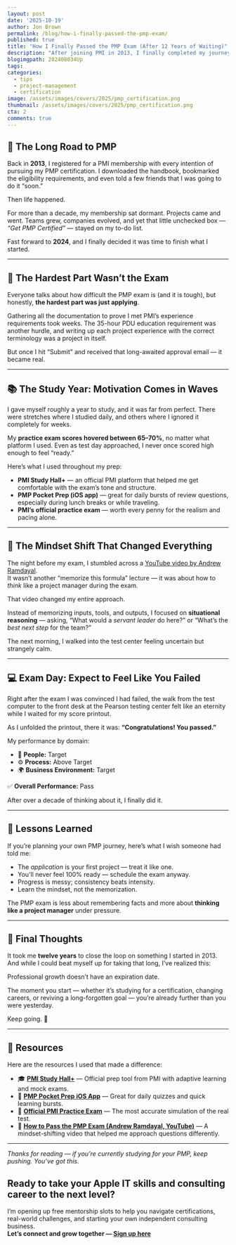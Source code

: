```yaml
---
layout: post
date: '2025-10-19'
author: Jon Brown
permalink: /blog/how-i-finally-passed-the-pmp-exam/
published: true
title: "How I Finally Passed the PMP Exam (After 12 Years of Waiting)"
description: "After joining PMI in 2013, I finally completed my journey to becoming a certified Project Management Professional (PMP). Here’s what it took — the mindset shifts, the study tools, and the lessons learned along the way."
blogimgpath: 202408034Up
tags:
categories:
  - tips
  - project-management
  - certification
image: /assets/images/covers/2025/pmp_certification.png
thumbnail: /assets/images/covers/2025/pmp_certification.png
cta: 2
comments: true
---
```


## 🎯 The Long Road to PMP

Back in **2013**, I registered for a PMI membership with every intention of pursuing my PMP certification. I downloaded the handbook, bookmarked the eligibility requirements, and even told a few friends that I was going to do it “soon.”  

Then life happened.  

For more than a decade, my membership sat dormant. Projects came and went. Teams grew, companies evolved, and yet that little unchecked box — *“Get PMP Certified”* — stayed on my to-do list.  

Fast forward to **2024**, and I finally decided it was time to finish what I started.  

---

## 🧾 The Hardest Part Wasn’t the Exam

Everyone talks about how difficult the PMP exam is (and it is tough), but honestly, **the hardest part was just applying**.

Gathering all the documentation to prove I met PMI’s experience requirements took weeks. The 35-hour PDU education requirement was another hurdle, and writing up each project experience with the correct terminology was a project in itself.

But once I hit “Submit” and received that long-awaited approval email — it became real.

---

## 📚 The Study Year: Motivation Comes in Waves

I gave myself roughly a year to study, and it was far from perfect. There were stretches where I studied daily, and others where I ignored it completely for weeks.  

My **practice exam scores hovered between 65–70%**, no matter what platform I used. Even as test day approached, I never once scored high enough to feel “ready.”  

Here’s what I used throughout my prep:
- **PMI Study Hall+** — an official PMI platform that helped me get comfortable with the exam’s tone and structure.  
- **PMP Pocket Prep (iOS app)** — great for daily bursts of review questions, especially during lunch breaks or while traveling.  
- **PMI’s official practice exam** — worth every penny for the realism and pacing alone.  

---

## 🧠 The Mindset Shift That Changed Everything

The night before my exam, I stumbled across a [YouTube video by Andrew Ramdayal](https://www.youtube.com/watch?v=-u0rO-YQr9c).  
It wasn’t another “memorize this formula” lecture — it was about how to *think* like a project manager during the exam.  

That video changed my entire approach.  

Instead of memorizing inputs, tools, and outputs, I focused on **situational reasoning** — asking, “What would a *servant leader* do here?” or “What’s the *best next step* for the team?”  

The next morning, I walked into the test center feeling uncertain but strangely calm.  

---

## 💻 Exam Day: Expect to Feel Like You Failed

Right after the exam I was convinced I had failed, the walk from the test computer to the front desk at the Pearson testing center felt like an eternity while I waited for my score printout.  

As I unfolded the printout, there it was: **“Congratulations! You passed.”**  

My performance by domain:
- 👥 **People:** Target  
- ⚙️ **Process:** Above Target  
- 🌍 **Business Environment:** Target  

✅ **Overall Performance:** Pass  

After over a decade of thinking about it, I finally did it.  

---

## 💬 Lessons Learned

If you’re planning your own PMP journey, here’s what I wish someone had told me:

- The *application* is your first project — treat it like one.  
- You’ll never feel 100% ready — schedule the exam anyway.  
- Progress is messy; consistency beats intensity.  
- Learn the mindset, not the memorization.  

The PMP exam is less about remembering facts and more about **thinking like a project manager** under pressure.  

---

## 🏁 Final Thoughts

It took me **twelve years** to close the loop on something I started in 2013. And while I could beat myself up for taking that long, I’ve realized this:  

Professional growth doesn’t have an expiration date.  

The moment you start — whether it’s studying for a certification, changing careers, or reviving a long-forgotten goal — you’re already further than you were yesterday.  

Keep going. 💪  

---

## 📘 Resources

Here are the resources I used that made a difference:

- 🎓 **[PMI Study Hall+](https://www.pmi.org/shop/p-/digital-product/project-management-professional-(pmp)-pmi-study-hall-plus-(subscription)-/dp014)** — Official prep tool from PMI with adaptive learning and mock exams.  
- 📱 **[PMP Pocket Prep iOS App](https://apps.apple.com/ca/app/pocket-prep-pmp-2025/id617502426)** — Great for daily quizzes and quick learning bursts.  
- 🧩 **[Official PMI Practice Exam](https://www.pmi.org/shop/p-/elearning/project-management-professional-(pmp)-practice-exam/el035)** — The most accurate simulation of the real test.  
- 🎥 **[How to Pass the PMP Exam (Andrew Ramdayal, YouTube)](https://www.youtube.com/watch?v=-u0rO-YQr9c)** — A mindset-shifting video that helped me approach questions differently.  

---

*Thanks for reading — if you’re currently studying for your PMP, keep pushing. You’ve got this.*  

## Ready to take your Apple IT skills and consulting career to the next level?
I’m opening up free mentorship slots to help you navigate certifications, real-world challenges, and starting your own independent consulting business.  
**Let’s connect and grow together — [Sign up here](https://jonbrown.org/contact/)**
